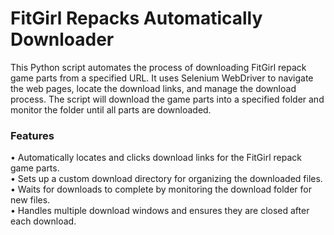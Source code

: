 <h1>FitGirl Repacks Automatically Downloader</h1>
This Python script automates the process of downloading FitGirl repack game parts from a specified URL. It uses Selenium WebDriver to navigate the web pages, locate the download links, and manage the download process. The script will download the game parts into a specified folder and monitor the folder until all parts are downloaded.
<h3>Features</h3>
• Automatically locates and clicks download links for the FitGirl repack game parts. <br>
• Sets up a custom download directory for organizing the downloaded files.<br>
• Waits for downloads to complete by monitoring the download folder for new files.<br>
• Handles multiple download windows and ensures they are closed after each download.<br>
